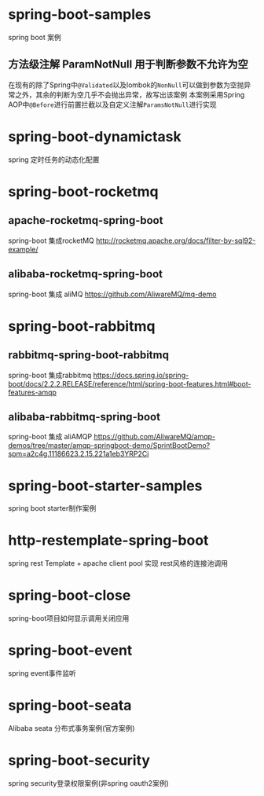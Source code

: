 # spring-boot-samples
spring boot 案例
## 方法级注解 ParamNotNull 用于判断参数不允许为空
在现有的除了Spring中`@Validated`以及lombok的`NonNull`可以做到参数为空抛异常之外，其余的判断为空几乎不会抛出异常，故写出该案例
本案例采用Spring AOP中`@Before`进行前置拦截以及自定义注解`ParamsNotNull`进行实现
# spring-boot-dynamictask
spring 定时任务的动态化配置
# spring-boot-rocketmq
 ## apache-rocketmq-spring-boot
  spring-boot 集成rocketMQ <http://rocketmq.apache.org/docs/filter-by-sql92-example/>
 ## alibaba-rocketmq-spring-boot
 spring-boot 集成 aliMQ <https://github.com/AliwareMQ/mq-demo>
# spring-boot-rabbitmq
 ## rabbitmq-spring-boot-rabbitmq
  spring-boot 集成rabbitmq <https://docs.spring.io/spring-boot/docs/2.2.2.RELEASE/reference/html/spring-boot-features.html#boot-features-amqp>
 ## alibaba-rabbitmq-spring-boot
 spring-boot 集成 aliAMQP <https://github.com/AliwareMQ/amqp-demos/tree/master/amqp-springboot-demo/SprintBootDemo?spm=a2c4g.11186623.2.15.221a1eb3YRP2Ci>
# spring-boot-starter-samples
spring boot starter制作案例
# http-restemplate-spring-boot
 spring rest Template + apache client pool 实现 rest风格的连接池调用
# spring-boot-close 
 spring-boot项目如何显示调用关闭应用
# spring-boot-event
 spring event事件监听
# spring-boot-seata
 Alibaba seata 分布式事务案例(官方案例)
# spring-boot-security
 spring security登录权限案例(非spring oauth2案例)
